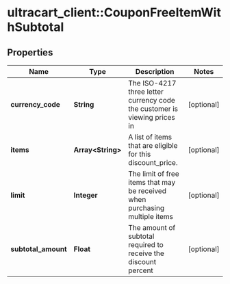# ultracart_client::CouponFreeItemWithSubtotal

## Properties
Name | Type | Description | Notes
------------ | ------------- | ------------- | -------------
**currency_code** | **String** | The ISO-4217 three letter currency code the customer is viewing prices in | [optional] 
**items** | **Array&lt;String&gt;** | A list of items that are eligible for this discount_price. | [optional] 
**limit** | **Integer** | The limit of free items that may be received when purchasing multiple items | [optional] 
**subtotal_amount** | **Float** | The amount of subtotal required to receive the discount percent | [optional] 


